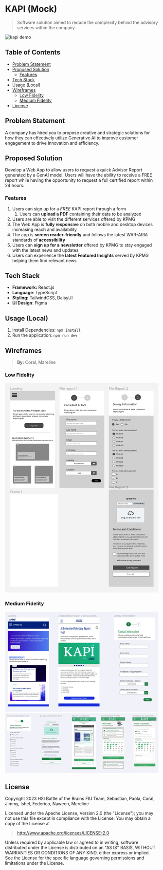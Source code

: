 # KAPI (Mock) <!-- omit in toc -->

> Software solution aimed to reduce the complexity behind the advisory services within the company.

![kapi demo](demos/kapi_gif_demo.gif)

## Table of Contents <!-- omit in toc -->

- [Problem Statement](#problem-statement)
- [Proposed Solution](#proposed-solution)
  - [Features](#features)
- [Tech Stack](#tech-stack)
- [Usage (Local)](#usage-local)
- [Wireframes](#wireframes)
  - [Low Fidelity](#low-fidelity)
  - [Medium Fidelity](#medium-fidelity)
- [License](#license)

## Problem Statement

A company has hired you to propose creative and strategic solutions for how they can effectively utilize Generative AI to improve customer engagement to drive innovation and efficiency.

## Proposed Solution

Develop a Web App to allow users to request a quick Advisor Report generated by a GenAI model. Users will have the ability to receive a FREE report while having the opportunity to request a full certified report within 24 hours.

### Features

1. Users can sign up for a _FREE_ KAPI report through a form
   1. Users can **upload a PDF** containing their data to be analyzed
2. Users are able to visit the different services offered by KPMG
3. The Web App is **fully responsive** on both mobile and desktop devices increasing reach and availability
4. The app is **screen reader-friendly** and follows the latest WAR-ARIA standards of **accessibility**
5. Users can **sign up for a newsletter** offered by KPMG to stay engaged with the latest news and updates
6. Users can experience the **latest Featured Insights** served by KPMG helping them find relevant news

## Tech Stack

- **Framework:** React.js
- **Language**: TypeScript
- **Styling:** TailwindCSS, DaisyUI
- **UI Design:** Figma

## Usage (Local)

1. Install Dependencies: `npm install`
2. Run the application: `npm run dev`

## Wireframes

> **By:** Coral, Mareline

### Low Fidelity

![low fidelity](demos/wireframe_1.png)

### Medium Fidelity

![medium fidelity 1](demos/wireframe_2.png)
![medium fidelity 2](demos/wireframe_3.png)

## License

Copyright 2023 HSI Battle of the Brains FIU Team, Sebastian, Paola, Coral, Jimmy, Ishel, Federico, Naween, Mereline

Licensed under the Apache License, Version 2.0 (the "License"); you may not use this file except in compliance with the License. You may obtain a copy of the License at

> <http://www.apache.org/licenses/LICENSE-2.0>

Unless required by applicable law or agreed to in writing, software distributed under the License is distributed on an "AS IS" BASIS, WITHOUT WARRANTIES OR CONDITIONS OF ANY KIND, either express or implied. See the License for the specific language governing permissions and limitations under the License.
